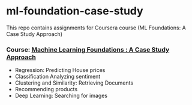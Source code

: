 # ml-foundation-case-study
This repo contains assignments for Coursera course (ML Foundations: A Case Study Approach)

### Course: [Machine Learning Foundations : A Case Study Approach](https://www.coursera.org/learn/ml-foundations)
- Regression: Predicting House prices
- Classification Analyzing sentiment
- Clustering and Similarity: Retrieving Documents
- Recommending products
- Deep Learning: Searching for images
